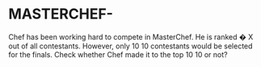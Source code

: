 # MASTERCHEF-
Chef has been working hard to compete in MasterChef. He is ranked  � X out of all contestants. However, only  10 10 contestants would be selected for the finals.  Check whether Chef made it to the top  10 10 or not?
